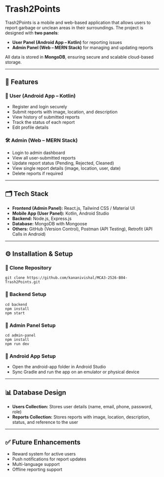 # Trash2Points

Trash2Points is a mobile and web-based application that allows users to report garbage or unclean areas in their surroundings. The project is designed with **two panels**:  
- **User Panel (Android App – Kotlin)** for reporting issues  
- **Admin Panel (Web – MERN Stack)** for managing and updating reports  

All data is stored in **MongoDB**, ensuring secure and scalable cloud-based storage.  

---

## 🚀 Features

### 👤 User (Android App – Kotlin)  
- Register and login securely  
- Submit reports with image, location, and description  
- View history of submitted reports  
- Track the status of each report  
- Edit profile details  

### 🛠️ Admin (Web – MERN Stack)  
- Login to admin dashboard  
- View all user-submitted reports  
- Update report status (Pending, Rejected, Cleaned)  
- View single report details (image, location, user, date)  
- Delete reports if required  

---

## 🗂️ Tech Stack

- **Frontend (Admin Panel):** React.js, Tailwind CSS / Material UI  
- **Mobile App (User Panel):** Kotlin, Android Studio  
- **Backend:** Node.js, Express.js  
- **Database:** MongoDB with Mongoose  
- **Others:** GitHub (Version Control), Postman (API Testing), Retrofit (API Calls in Android)  

---

## ⚙️ Installation & Setup

### 🔹 Clone Repository
```
git clone https://github.com/kananivishal/MCA3-2526-B04-Trash2Points.git
```

### 🔹 Backend Setup
```
cd backend
npm install
npm start
```

### 🔹 Admin Panel Setup
```
cd admin-panel
npm install
npm run dev
```

### 🔹 Android App Setup

- Open the android-app folder in Android Studio  
- Sync Gradle and run the app on an emulator or physical device

---

## 📊 Database Design

- **Users Collection:** Stores user details (name, email, phone, password, role)  
- **Reports Collection:** Stores reports with image, location, description, status, and reference to the user

---

## ✅ Future Enhancements

- Reward system for active users  
- Push notifications for report updates
- Multi-language support
- Offline reporting support


